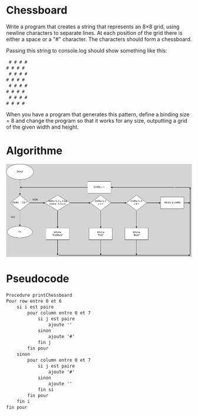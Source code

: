 # Chessboard


Write a program that creates a string that represents an 8×8 grid, using newline characters to separate lines. At each position of the grid there is either a space or a "#" character. The characters should form a chessboard.

Passing this string to console.log should show something like this:

```
 # # # #
# # # #
 # # # #
# # # #
 # # # #
# # # #
 # # # #
# # # #
```

When you have a program that generates this pattern, define a binding size = 8 and change the program so that it works for any size, outputting a grid of the given width and height.

# Algorithme
![chessboard](03.png)

# Pseudocode
```
Procedure printChessboard
Pour row entre 0 et 6
    si i est paire
        pour column entre 0 et 7
            si j est paire 
                ajoute ''
            sinon
                ajoute '#'
            fin j 
        fin pour
    sinon 
        pour column entre 0 et 7
            si j est paire
                ajoute '#'
            sinon
                ajoute ''
            fin si 
        fin pour
    fin i 
fin pour
```